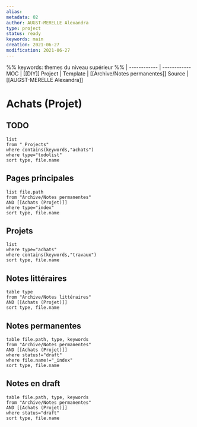 ```yaml
---
alias:
metadata: 02
author: AUGST-MERELLE Alexandra
type: project
status: ready
keywords: main
creation: 2021-06-27
modification: 2021-06-27
---
```

%%
keywords: themes du niveau supérieur
%%
 | 
------------ | ------------
MOC | [[DIY]]
Project |
Template | [[Archive/Notes permanentes]]
Source | [[AUGST-MERELLE Alexandra]]
# Achats (Projet)
## TODO
```dataview
list
from "_Projects"
where contains(keywords,"achats")
where type="todolist"
sort type, file.name
```

## Pages principales
```dataview
list file.path
from "Archive/Notes permanentes"
AND [[Achats (Projet)]]
where type="index"
sort type, file.name
```
## Projets
```dataview
list
where type="achats"
where contains(keywords,"travaux")
sort type, file.name
```
## Notes littéraires
```dataview
table type
from "Archive/Notes littéraires"
AND [[Achats (Projet)]]
sort type, file.name
```
## Notes permanentes
```dataview
table file.path, type, keywords
from "Archive/Notes permanentes"
AND [[Achats (Projet)]]
where status!="draft"
where file.name!="_index"
sort type, file.name
```
## Notes en draft
```dataview
table file.path, type, keywords
from "Archive/Notes permanentes"
AND [[Achats (Projet)]]
where status="draft"
sort type, file.name
```